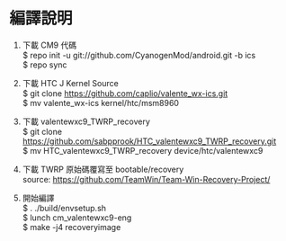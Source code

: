 編譯說明
==========================
1.  下載 CM9 代碼   
  $ repo init -u git://github.com/CyanogenMod/android.git -b ics  
  $ repo sync

2.  下載 HTC J Kernel Source  
  $ git clone https://github.com/caplio/valente_wx-ics.git  
  $ mv valente_wx-ics kernel/htc/msm8960

3.  下載 valentewxc9_TWRP_recovery  
  $ git clone https://github.com/sabpprook/HTC_valentewxc9_TWRP_recovery.git  
  $ mv HTC_valentewxc9_TWRP_recovery device/htc/valentewxc9

4.  下載 TWRP 原始碼覆寫至 bootable/recovery  
  source: https://github.com/TeamWin/Team-Win-Recovery-Project/

5.  開始編譯  
  $ . ./build/envsetup.sh   
  $ lunch cm_valentewxc9-eng  
  $ make -j4 recoveryimage
